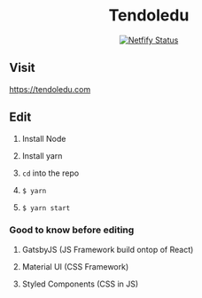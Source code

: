 <h1 align="center">
  Tendoledu
</h1>

<p align="center">
  <a href="https://app.netlify.com/sites/omarryhan/deploys">
    <img alt="Netfify Status" src="https://api.netlify.com/api/v1/badges/bc335ee4-299a-45f7-a16b-3cb6d58233dd/deploy-status" />
  </a>
</p>

## Visit

https://tendoledu.com

## Edit

1. Install Node

2. Install yarn

3. `cd` into the repo

4. `$ yarn`

5. `$ yarn start`

### Good to know before editing

1. GatsbyJS (JS Framework build ontop of React)

2. Material UI (CSS Framework)

3. Styled Components (CSS in JS)
